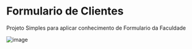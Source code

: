 # Formulario de Clientes

Projeto Simples para aplicar conhecimento de Formulario da Faculdade

![image](https://github.com/user-attachments/assets/e18f9696-7893-45d7-8bcf-c22f979a4677)
